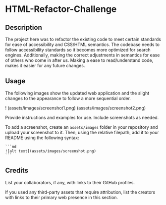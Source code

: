 # HTML-Refactor-Challenge

## Description

The project here was to refactor the existing code to meet certain standards for ease of accessibility and CSS/HTML semantics. The codebase needs to follow accessibility standards so it becomes more optimized for search engines. Additionally, making the correct adjustments in semantics for ease of others who come in after us. Making a ease to read/understand code, makes it easier for any future changes. 

## Usage

The following images show the updated web application and the slight changes to the appearance to follow a more sequential order. 

! (assets/images/screenshot1.png) (assets/images/screenshot2.png)


Provide instructions and examples for use. Include screenshots as needed.

To add a screenshot, create an `assets/images` folder in your repository and upload your screenshot to it. Then, using the relative filepath, add it to your README using the following syntax:

    ```md
    ![alt text](assets/images/screenshot.png)
    ```

## Credits

List your collaborators, if any, with links to their GitHub profiles.

If you used any third-party assets that require attribution, list the creators with links to their primary web presence in this section.
